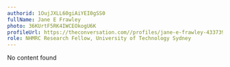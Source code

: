 ```yaml
---
authorid: 1OujJXLL60giAiYEI0gSS0
fullName: Jane E Frawley
photo: 36KUrtF5RK4IWCEOkogU6K
profileUrl: https://theconversation.com//profiles/jane-e-frawley-433739
role: NHMRC Research Fellow, University of Technology Sydney
---
```

No content found